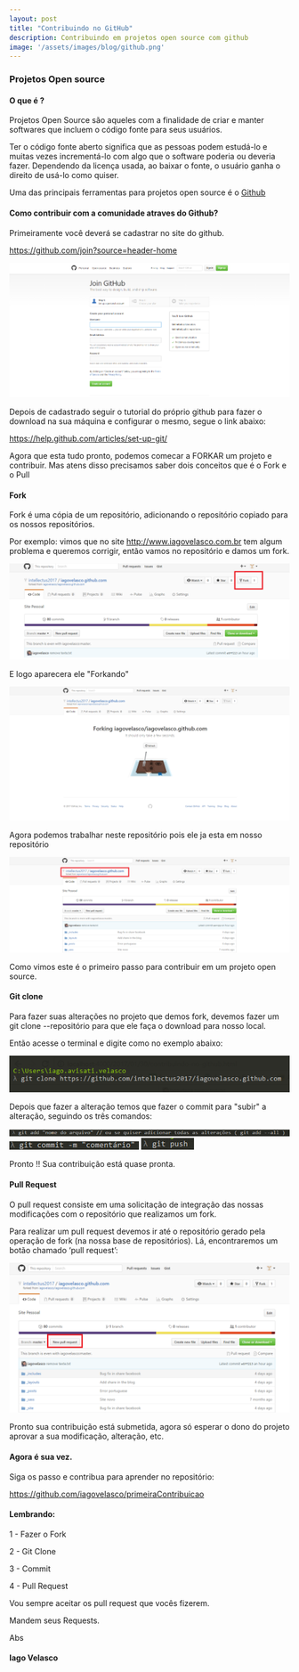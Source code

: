 ```yaml
---
layout: post
title: "Contribuindo no GitHub"
description: Contribuindo em projetos open source com github
image: '/assets/images/blog/github.png'
---
```


### Projetos Open source

#### O que é ?

Projetos Open Source são aqueles com a finalidade de criar e manter softwares que incluem o código fonte para seus usuários.

Ter o código fonte aberto significa que as pessoas podem estudá-lo e muitas vezes incrementá-lo com algo que o software poderia ou deveria fazer.
Dependendo da licença usada, ao baixar o fonte, o usuário ganha o direito de usá-lo como quiser.

Uma das principais ferramentas para projetos open source é o <a href="http://github.com">Github</a>

#### Como contribuir com a comunidade atraves do Github?

Primeiramente você deverá se cadastrar no site do github.

<a href="https://github.com/join?source=header-home">https://github.com/join?source=header-home</a>

<img src="/assets/images/blog/post-git/createCount.png">

Depois de cadastrado seguir o tutorial do próprio github para fazer o download na sua máquina e configurar o mesmo, segue o link abaixo:

<a href="https://help.github.com/articles/set-up-git/">https://help.github.com/articles/set-up-git/</a>

Agora que esta tudo pronto, podemos comecar a FORKAR um projeto e contribuir. Mas atens disso precisamos saber dois conceitos que é o Fork e o Pull

#### Fork

Fork é uma cópia de um repositório, adicionando o repositório copiado para os nossos repositórios.

Por exemplo: vimos que no site <a href="http://iagovelasco.com.br">http://www.iagovelasco.com.br</a> tem algum problema e queremos corrigir, então vamos no repositório e damos um fork.

<img src="/assets/images/blog/post-git/dandoFork.png">

E logo aparecera ele "Forkando"

<img src="/assets/images/blog/post-git/Forkando.png">

Agora podemos trabalhar neste repositório pois ele ja esta em nosso repositório

<img src="/assets/images/blog/post-git/repositorioFork.png">

Como vimos este é o primeiro passo para contribuir em um projeto open source.

#### Git clone 

Para fazer suas alterações no projeto que demos fork, devemos fazer um git clone --repositório para que ele faça o download para nosso local.

Então acesse o terminal e digite como no exemplo abaixo:

<img src="/assets/images/blog/post-git/terminalClone.png">

Depois que fazer a alteração temos que fazer o commit para "subir" a alteração, seguindo os três comandos:

<img src="/assets/images/blog/post-git/gitadd.png">
<img src="/assets/images/blog/post-git/gitcommit.png">
<img src="/assets/images/blog/post-git/gitpush.png">

Pronto !! Sua contribuição está quase pronta.

#### Pull Request

O pull request consiste em uma solicitação de integração das nossas modificações com o repositório que realizamos um fork.

Para realizar um pull request devemos ir até o repositório gerado pela operação de fork (na nossa base de repositórios). Lá, encontraremos um botão chamado ‘pull request’:

<img src="/assets/images/blog/post-git/pullrequest.png">

Pronto sua contribuição está submetida, agora só esperar o dono do projeto aprovar a sua modificação, alteração, etc.

#### Agora é sua vez.

Siga os passo e contribua para aprender no repositório:

<a href="https://github.com/iagovelasco/primeiraContribuicao">https://github.com/iagovelasco/primeiraContribuicao</a>

#### Lembrando:

1 - Fazer o Fork

2 - Git Clone

3 - Commit

4 - Pull Request

Vou sempre aceitar os pull request que vocês fizerem.

Mandem seus Requests.


Abs

#### Iago Velasco






